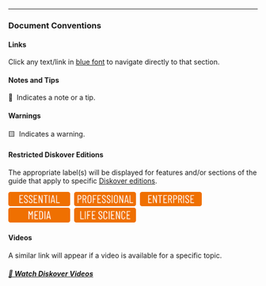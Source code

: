 ___
### Document Conventions

#### Links

Click any text/link in [blue font](#introduction) to navigate directly to that section.

#### Notes and Tips
🔆 &nbsp;Indicates a note or a tip.

####  Warnings

🟨 &nbsp;Indicates a warning.

#### Restricted Diskover Editions

The appropriate label(s) will be displayed for features and/or sections of the guide that apply to specific [Diskover editions](https://www.diskoverdata.com/solutions/).

<img src="images/button_edition_essential.png" width="125">&nbsp;&nbsp;<img src="images/button_edition_professional.png" width="125">&nbsp;&nbsp;<img src="images/button_edition_enterprise.png" width="125">&nbsp;&nbsp;<img src="images/button_edition_media.png" width="125">&nbsp;&nbsp;<img src="images/button_edition_life_science.png" width="125">

#### Videos
A similar link will appear if a video is available for a specific topic.

##### [🍿 Watch Diskover Videos](https://vimeo.com/user160841725)
